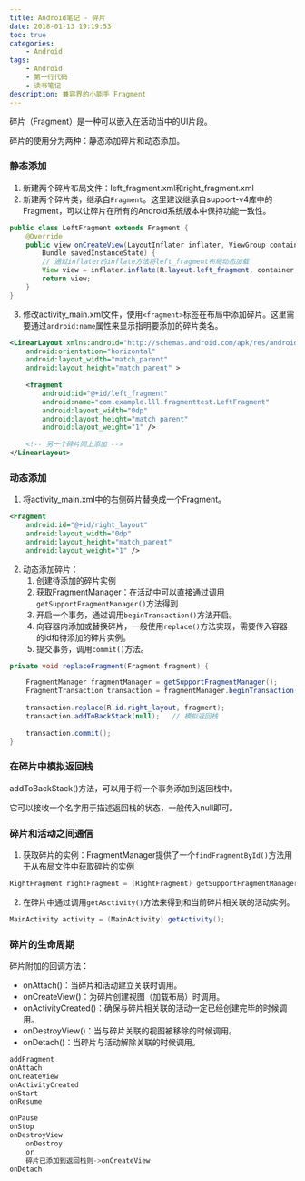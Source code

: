 ```yaml
---
title: Android笔记 - 碎片
date: 2018-01-13 19:19:53
toc: true
categories:
    - Android
tags: 
    - Android
    - 第一行代码
    - 读书笔记
description: 兼容界的小能手 Fragment
---
```


碎片（Fragment）是一种可以嵌入在活动当中的UI片段。

碎片的使用分为两种：静态添加碎片和动态添加。

### 静态添加

1. 新建两个碎片布局文件：left_fragment.xml和right_fragment.xml
2. 新建两个碎片类，继承自`Fragment`。这里建议继承自support-v4库中的Fragment，可以让碎片在所有的Android系统版本中保持功能一致性。

```java
public class LeftFragment extends Fragment {
    @Override
    public view onCreateView(LayoutInflater inflater, ViewGroup container,
        Bundle savedInstanceState) {
        // 通过inflater的inflate方法将left_fragment布局动态加载
        View view = inflater.inflate(R.layout.left_fragment, container, false);
        return view;
    }
}
```
3. 修改activity_main.xml文件，使用`<fragment>`标签在布局中添加碎片。这里需要通过`android:name`属性来显示指明要添加的碎片类名。

```xml
<LinearLayout xmlns:android="http://schemas.android.com/apk/res/android"
    android:orientation="horizontal"
    android:layout_width="match_parent"
    android:layout_height="match_parent" >
    
    <fragment
        android:id="@+id/left_fragment"
        android:name="com.example.lll.fragmenttest.LeftFragment"
        android:layout_width="0dp"
        android:layout_height="match_parent"
        android:layout_weight="1" />
        
    <!-- 另一个碎片同上添加 -->
</LinearLayout>
```

### 动态添加

1. 将activity_main.xml中的右侧碎片替换成一个Fragment。

```xml
<Fragment
    android:id="@+id/right_layout"
    android:layout_width="0dp"
    android:layout_height="match_parent"
    android:layout_weight="1" />
```

2. 动态添加碎片：
    1. 创建待添加的碎片实例
    2. 获取FragmentManager：在活动中可以直接通过调用`getSupportFragmentManager()`方法得到
    3. 开启一个事务，通过调用`beginTransaction()`方法开启。
    4. 向容器内添加或替换碎片，一般使用`replace()`方法实现，需要传入容器的id和待添加的碎片实例。
    5. 提交事务，调用`commit()`方法。

```java
private void replaceFragment(Fragment fragment) {

    FragmentManager fragmentManager = getSupportFragmentManager();
    FragmentTransaction transaction = fragmentManager.beginTransaction();
    
    transaction.replace(R.id.right_layout, fragment);
    transaction.addToBackStack(null);   // 模拟返回栈
    
    transaction.commit();
}
```

### 在碎片中模拟返回栈

addToBackStack()方法，可以用于将一个事务添加到返回栈中。

它可以接收一个名字用于描述返回栈的状态，一般传入null即可。

### 碎片和活动之间通信

1. 获取碎片的实例：FragmentManager提供了一个`findFragmentById()`方法用于从布局文件中获取碎片的实例

```java
RightFragment rightFragment = (RightFragment) getSupportFragmentManager.findFragmentById(R.id.right_fragment.xml);
```

2. 在碎片中通过调用`getAsctivity()`方法来得到和当前碎片相关联的活动实例。

```java
MainActivity activity = (MainActivity) getActivity();
```

### 碎片的生命周期

碎片附加的回调方法：

- onAttach()：当碎片和活动建立关联时调用。
- onCreateView()：为碎片创建视图（加载布局）时调用。
- onActivityCreated()：确保与碎片相关联的活动一定已经创建完毕的时候调用。
- onDestroyView()：当与碎片关联的视图被移除的时候调用。
- onDetach()：当碎片与活动解除关联的时候调用。


```java
addFragment
onAttach
onCreateView
onActivityCreated
onStart
onResume

onPause
onStop
onDestroyView
    onDestroy
    or
    碎片已添加到返回栈则->onCreateView
onDetach
```